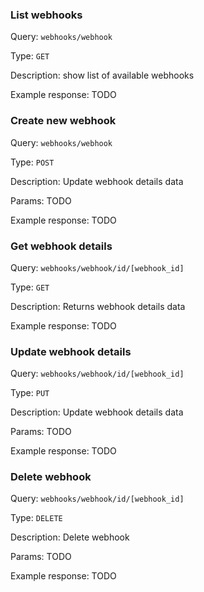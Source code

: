 

### List webhooks

Query: `webhooks/webhook`

Type: `GET`

Description: show list of available webhooks

Example response: TODO


### Create new webhook

Query: `webhooks/webhook`

Type: `POST`

Description: Update webhook details data

Params: TODO

Example response: TODO

### Get webhook details

Query: `webhooks/webhook/id/[webhook_id]`

Type: `GET`

Description: Returns webhook details data

Example response: TODO


### Update webhook details

Query: `webhooks/webhook/id/[webhook_id]`

Type: `PUT`

Description: Update webhook details data

Params: TODO

Example response: TODO


### Delete webhook 

Query: `webhooks/webhook/id/[webhook_id]`

Type: `DELETE`

Description: Delete webhook

Params: TODO

Example response: TODO


